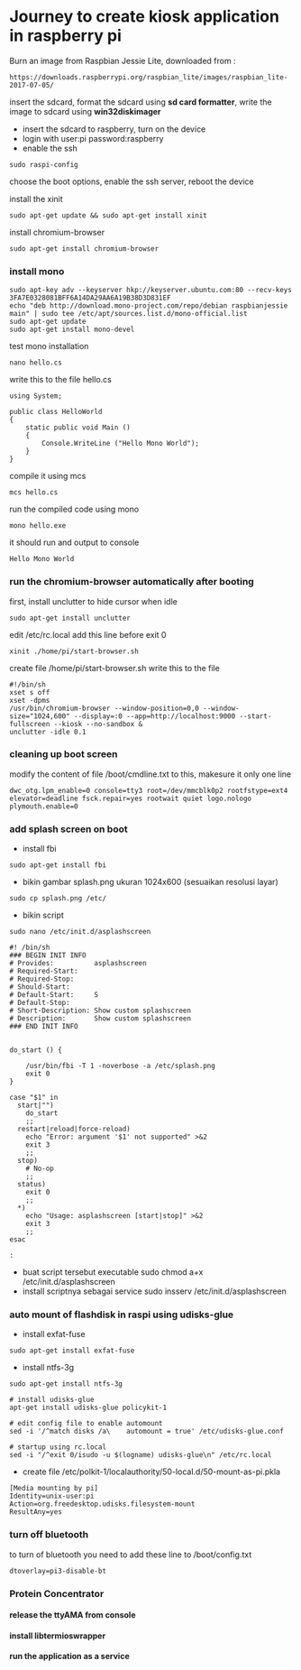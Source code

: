 # Journey to create kiosk application in raspberry pi

Burn an image from Raspbian Jessie Lite, downloaded from :

```
https://downloads.raspberrypi.org/raspbian_lite/images/raspbian_lite-2017-07-05/
```

insert the sdcard, format the sdcard using **sd card formatter**,
write the image to sdcard using **win32diskimager**

* insert the sdcard to raspberry, turn on the device
* login with user:pi password:raspberry
* enable the ssh

```
sudo raspi-config
```

choose the boot options, enable the ssh server, reboot the device

install the xinit

```
sudo apt-get update && sudo apt-get install xinit
```

install chromium-browser

```
sudo apt-get install chromium-browser
```

### install mono

```
sudo apt-key adv --keyserver hkp://keyserver.ubuntu.com:80 --recv-keys 3FA7E0328081BFF6A14DA29AA6A19B38D3D831EF
echo "deb http://download.mono-project.com/repo/debian raspbianjessie main" | sudo tee /etc/apt/sources.list.d/mono-official.list
sudo apt-get update
sudo apt-get install mono-devel
```

test mono installation

```
nano hello.cs
```

write this to the file hello.cs

```
using System;

public class HelloWorld
{
    static public void Main ()
    {
        Console.WriteLine ("Hello Mono World");
    }
}
```

compile it using mcs

```
mcs hello.cs
```

run the compiled code using mono

```
mono hello.exe
```

it should run and output to console

```
Hello Mono World
```

### run the chromium-browser automatically after booting

first, install unclutter to hide cursor when idle

```
sudo apt-get install unclutter
```

edit /etc/rc.local add this line before exit 0

```
xinit ./home/pi/start-browser.sh
```

create file /home/pi/start-browser.sh write this to the file

```
#!/bin/sh
xset s off
xset -dpms
/usr/bin/chromium-browser --window-position=0,0 --window-size="1024,600" --display=:0 --app=http://localhost:9000 --start-fullscreen --kiosk --no-sandbox &
unclutter -idle 0.1
```

### cleaning up boot screen

modify the content of file /boot/cmdline.txt to this,
makesure it only one line

```
dwc_otg.lpm_enable=0 console=tty3 root=/dev/mmcblk0p2 rootfstype=ext4 elevator=deadline fsck.repair=yes rootwait quiet logo.nologo plymouth.enable=0
```

### add splash screen on boot

* install fbi

```
sudo apt-get install fbi
```

* bikin gambar splash.png
  ukuran 1024x600 (sesuaikan resolusi layar)

```
sudo cp splash.png /etc/
```

* bikin script

```
sudo nano /etc/init.d/asplashscreen
```

```
#! /bin/sh
### BEGIN INIT INFO
# Provides:          asplashscreen
# Required-Start:
# Required-Stop:
# Should-Start:
# Default-Start:     S
# Default-Stop:
# Short-Description: Show custom splashscreen
# Description:       Show custom splashscreen
### END INIT INFO


do_start () {

    /usr/bin/fbi -T 1 -noverbose -a /etc/splash.png
    exit 0
}

case "$1" in
  start|"")
    do_start
    ;;
  restart|reload|force-reload)
    echo "Error: argument '$1' not supported" >&2
    exit 3
    ;;
  stop)
    # No-op
    ;;
  status)
    exit 0
    ;;
  *)
    echo "Usage: asplashscreen [start|stop]" >&2
    exit 3
    ;;
esac

:
```

* buat script tersebut executable
  sudo chmod a+x /etc/init.d/asplashscreen
* install scriptnya sebagai service
  sudo insserv /etc/init.d/asplashscreen

### auto mount of flashdisk in raspi using udisks-glue

* install exfat-fuse

```
sudo apt-get install exfat-fuse
```

* install ntfs-3g

```
sudo apt-get install ntfs-3g
```

```
# install udisks-glue
apt-get install udisks-glue policykit-1

# edit config file to enable automount
sed -i '/^match disks /a\    automount = true' /etc/udisks-glue.conf

# startup using rc.local
sed -i "/^exit 0/isudo -u $(logname) udisks-glue\n" /etc/rc.local
```

* create file /etc/polkit-1/localauthority/50-local.d/50-mount-as-pi.pkla

```
[Media mounting by pi]
Identity=unix-user:pi
Action=org.freedesktop.udisks.filesystem-mount
ResultAny=yes
```

### turn off bluetooth

to turn of bluetooth you need to add these line to /boot/config.txt

```
dtoverlay=pi3-disable-bt
```

### Protein Concentrator

#### release the ttyAMA from console

#### install libtermioswrapper

#### run the application as a service
